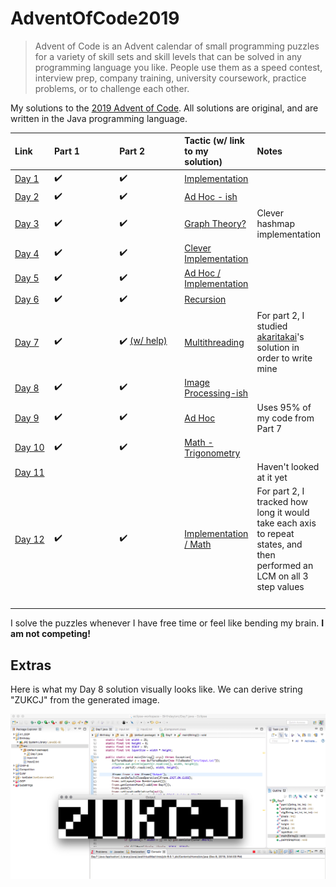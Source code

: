 # AdventOfCode2019

> Advent of Code is an Advent calendar of small programming puzzles for a variety of skill sets and skill levels that can be solved in any programming language you like. People use them as a speed contest, interview prep, company training, university coursework, practice problems, or to challenge each other.

My solutions to the [2019 Advent of Code](https://adventofcode.com/2019). All solutions are original, and are written in the Java programming language.
  
Link | Part 1 | Part 2 | Tactic (w/ link to my solution) | Notes
:------------ | :-------------| :-------------| :-------------|:-------------|
[Day 1](https://adventofcode.com/2019/day/1)| :heavy_check_mark: |  :heavy_check_mark: | [Implementation](https://github.com/boriskurikhin/AdventOfCode2019/blob/master/Day1.java) |
[Day 2](https://adventofcode.com/2019/day/2) | :heavy_check_mark: |  :heavy_check_mark: | [Ad Hoc - ish](https://github.com/boriskurikhin/AdventOfCode2019/blob/master/Day2.java) |
[Day 3](https://adventofcode.com/2019/day/3) | :heavy_check_mark: |  :heavy_check_mark: | [Graph Theory?](https://github.com/boriskurikhin/AdventOfCode2019/blob/master/Day3.java) | Clever hashmap implementation
[Day 4](https://adventofcode.com/2019/day/4) | :heavy_check_mark: |  :heavy_check_mark: | [Clever Implementation](https://github.com/boriskurikhin/AdventOfCode2019/blob/master/Day4.java) | 
[Day 5](https://adventofcode.com/2019/day/5) | :heavy_check_mark: |  :heavy_check_mark: | [Ad Hoc / Implementation](https://github.com/boriskurikhin/AdventOfCode2019/blob/master/Day5.java) |
[Day 6](https://adventofcode.com/2019/day/6) | :heavy_check_mark: |  :heavy_check_mark: | [Recursion](https://github.com/boriskurikhin/AdventOfCode2019/blob/master/Day6.java) |
[Day 7](https://adventofcode.com/2019/day/7) | :heavy_check_mark: |  :heavy_check_mark: [(w/ help)](https://github.com/akaritakai/AdventOfCode2019/blob/master/src/main/java/net/akaritakai/aoc2019/Puzzle07.java) | [Multithreading](https://github.com/boriskurikhin/AdventOfCode2019/blob/master/Day7.java) | For part 2, I studied [akaritakai](https://github.com/akaritakai)'s solution in order to write mine
[Day 8](https://adventofcode.com/2019/day/8) | :heavy_check_mark: |  :heavy_check_mark: | [Image Processing-ish](https://github.com/boriskurikhin/AdventOfCode2019/blob/master/Day8.java) |
[Day 9](https://adventofcode.com/2019/day/9) | :heavy_check_mark: |  :heavy_check_mark: | [Ad Hoc](https://github.com/boriskurikhin/AdventOfCode2019/blob/master/Day9.java) | Uses 95% of my code from Part 7
[Day 10](https://adventofcode.com/2019/day/10) | :heavy_check_mark: |  :heavy_check_mark: | [Math - Trigonometry](https://github.com/boriskurikhin/AdventOfCode2019/blob/master/Day10.cpp) |
[Day 11](https://adventofcode.com/2019/day/11) |  |  |  | Haven't looked at it yet
[Day 12](https://adventofcode.com/2019/day/12) | :heavy_check_mark: | :heavy_check_mark: | [Implementation / Math](https://github.com/boriskurikhin/AdventOfCode2019/blob/master/Day12.java) | For part 2, I tracked how long it would take each axis to repeat states, and then performed an LCM on all 3 step values
&nbsp;&nbsp;&nbsp;&nbsp;&nbsp;&nbsp;&nbsp;&nbsp;&nbsp;&nbsp;&nbsp;&nbsp;&nbsp; | &nbsp;&nbsp;&nbsp;&nbsp;&nbsp;&nbsp;&nbsp;&nbsp;&nbsp;&nbsp;&nbsp;&nbsp;&nbsp;&nbsp;&nbsp;&nbsp;&nbsp;&nbsp;&nbsp;&nbsp;&nbsp;&nbsp;&nbsp;&nbsp; | &nbsp;&nbsp;&nbsp;&nbsp;&nbsp;&nbsp;&nbsp;&nbsp;&nbsp;&nbsp;&nbsp;&nbsp;&nbsp;&nbsp;&nbsp;&nbsp;&nbsp;&nbsp;&nbsp;&nbsp;&nbsp;&nbsp;&nbsp;&nbsp; | | 

I solve the puzzles whenever I have free time or feel like bending my brain. **I am not competing!**

## Extras

Here is what my Day 8 solution visually looks like. We can derive string "ZUKCJ" from the generated image.

![My Java solution to day 8](day8.png)
